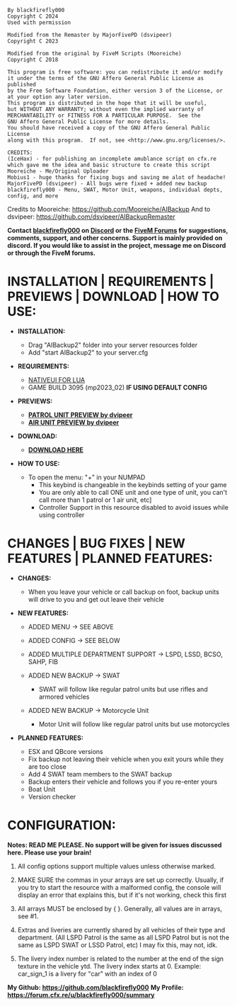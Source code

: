 ```
By blackfirefly000
Copyright C 2024
Used with permission

Modified from the Remaster by MajorFivePD (dsvipeer)
Copyright C 2023

Modified from the original by FiveM Scripts (Mooreiche)
Copyright C 2018

This program is free software: you can redistribute it and/or modify
it under the terms of the GNU Affero General Public License as published
by the Free Software Foundation, either version 3 of the License, or
at your option any later version.
This program is distributed in the hope that it will be useful,
but WITHOUT ANY WARRANTY; without even the implied warranty of
MERCHANTABILITY or FITNESS FOR A PARTICULAR PURPOSE.  See the
GNU Affero General Public License for more details.
You should have received a copy of the GNU Affero General Public License
along with this program.  If not, see <http://www.gnu.org/licenses/>.

CREDITS:
(IceHax) - for publishing an incomplete amublance script on cfx.re which gave me the idea and basic structure to create this script
Mooreiche - Me/Original Uploader
Mobius1 - huge thanks for fixing bugs and saving me alot of headache!
MajorFivePD (dsvipeer) - All bugs were fixed + added new backup
blackfirefly000 - Menu, SWAT, Motor Unit, weapons, individual depts, config, and more
```
Credits to Mooreiche: https://github.com/Mooreiche/AIBackup
And to dsvipeer: https://github.com/dsvipeer/AIBackupRemaster

**Contact [blackfirefly000](https://github.com/blackfirefly000) on [Discord](https://discord.gg/YNJxjDMQdF) or the [FiveM Forums](https://forum.cfx.re/u/blackfirefly000/summary) for suggestions, comments, support, and other concerns. Support is mainly provided on discord. If you would like to assist in the project, message me on Discord or through the FiveM forums.**

# INSTALLATION | REQUIREMENTS | PREVIEWS | DOWNLOAD | HOW TO USE:

* **INSTALLATION:**
    * Drag "AIBackup2" folder into your server resources folder
    * Add "start AIBackup2" to your server.cfg

* **REQUIREMENTS:**
    * [NATIVEUI FOR LUA](https://github.com/FrazzIe/NativeUILua)
    * GAME BUILD 3095 (mp2023_02) **IF USING DEFAULT CONFIG**

* **PREVIEWS:** 
    * **[PATROL UNIT PREVIEW by dvipeer](https://www.youtube.com/watch?v=gXKo5G4lU_4)**
    * **[AIR UNIT PREVIEW by dvipeer](https://www.youtube.com/watch?v=PcPQ2wpQlq0)**

* **DOWNLOAD:**
    * **[DOWNLOAD HERE](https://github.com/blackfirefly000/AIBackup2/releases)**

* **HOW TO USE:**
    * To open the menu: "+" in your NUMPAD 
        * This keybind is changeable in the keybinds setting of your game
        * You are only able to call ONE unit and one type of unit, you can't call more than 1 patrol or 1 air unit, etc]
        * Controller Support in this resource disabled to avoid issues while using controller

# CHANGES | BUG FIXES | NEW FEATURES | PLANNED FEATURES:

*  **CHANGES:**
     * When you leave your vehicle or call backup on foot, backup units will drive to you and get out leave their vehicle
      
*  **NEW FEATURES:**

     * ADDED MENU -> SEE ABOVE
     
     * ADDED CONFIG -> SEE BELOW
 
     * ADDED MULTIPLE DEPARTMENT SUPPORT -> LSPD, LSSD, BCSO, SAHP, FIB
     
     * ADDED NEW BACKUP -> SWAT
         * SWAT will follow like regular patrol units but use rifles and armored vehicles
     
     * ADDED NEW BACKUP -> Motorcycle Unit
         * Motor Unit will follow like regular patrol units but use motorcycles

*  **PLANNED  FEATURES:**
   * ESX and QBcore versions
   * Fix backup not leaving their vehicle when you exit yours while they are too close
   * Add 4 SWAT team members to the SWAT backup
   * Backup enters their vehicle and follows you if you re-enter yours
   * Boat Unit
   * Version checker
  

# CONFIGURATION:
   **Notes: READ ME PLEASE. No support will be given for issues discussed here. Please use your brain!**
   
1. All config options support multiple values unless otherwise marked.

2. MAKE SURE the commas in your arrays are set up correctly. Usually, if you try to start the resource with a malformed config, the console will display an error that explains this, but if it's not working, check this first

3. All arrays MUST be enclosed by { }. Generally, all values are in arrays, see #1.

4. Extras and liveries are currently shared by all vehicles of their type and department. (All LSPD Patrol is the same as all LSPD Patrol but is not the same as LSPD SWAT or LSSD Patrol, etc) I may fix this, may not, idk.

5. The livery index number is related to the number at the end of the sign texture in the vehicle ytd. The livery index starts at 0. Example: car_sign_1 is a livery for "car" with an index of 0


 **My Github: https://github.com/blackfirefly000**
 **My Profile: https://forum.cfx.re/u/blackfirefly000/summary**
 
